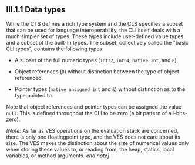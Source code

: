 ## III.1.1 Data types

While the CTS defines a rich type system and the CLS specifies a subset that can be used for language interoperability, the CLI itself deals with a much simpler set of types. These types include user-defined value types and a subset of the built-in types.  The subset, collectively called the "basic CLI types", contains the following types:

 * A subset of the full numeric types (`int32`, `int64`, `native int`, and `F`).

 * Object references (`O`) without distinction between the type of object referenced.

 * Pointer types (`native unsigned int` and `&`) without distinction as to the type pointed to.

Note that object references and pointer types can be assigned the value `null`. This is defined throughout the CLI to be zero (a bit pattern of all-bits-zero).

_[Note:_ As far as VES operations on the evaluation stack are concerned, there is only one floatingpoint type, and the VES does not care about its size. The VES makes the distinction about the size of numerical values only when storing these values to, or reading from, the heap, statics, local variables, or method arguments. _end note]_
